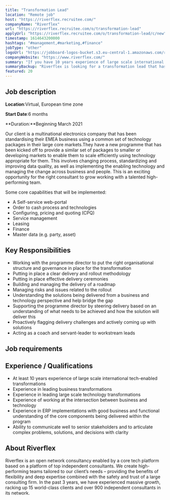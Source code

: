 ```yaml
---
title: "Transformation Lead"
location: "Remote job"
host: "https://riverflex.recruitee.com/"
companyName: "Riverflex"
url: "https://riverflex.recruitee.com/o/transformation-lead"
applyUrl: "https://riverflex.recruitee.com/o/transformation-lead/c/new"
timestamp: 1614643200000
hashtags: "#management,#marketing,#finance"
jobType: "other"
logoUrl: "https://jobboard-logos-bucket.s3.eu-central-1.amazonaws.com/riverflex"
companyWebsite: "https://www.riverflex.com/"
summary: "If you have 10 years experience of large scale international tech-enabled transformations, Riverflex has a job opening for a transformation lead"
summaryBackup: "Riverflex is looking for a transformation lead that has experience in: #management, #marketing, #finance."
featured: 20
---
```


## Job description

**Location**:Virtual, European time zone

**Start Date**:6 months

**Duration:**Beginning March 2021

Our client is a multinational electronics company that has been standardising their EMEA business using a common set of technology packages in their large core markets.They have a new programme that has been kicked off to provide a similar set of packages to smaller or developing markets to enable them to scale efficiently using technology appropriate for them. This involves changing process, standardizing and improving data quality, as well as implementing the enabling technology and managing the change across business and people. This is an exciting opportunity for the right consultant to grow working with a talented high-performing team.

Some core capabilities that will be implemented:

*   A Self-service web-portal
*   Order to cash process and technologies
*   Configuring, pricing and quoting (CPQ)
*   Service management
*   Leasing
*   Finance
*   Master data (e.g. party, asset)

## Key Responsibilities

*   Working with the programme director to put the right organisational structure and governance in place for the transformation
*   Putting in place a clear delivery and rollout methodology
*   Putting in place effective delivery ceremonies
*   Building and managing the delivery of a roadmap
*   Managing risks and issues related to the rollout
*   Understanding the solutions being delivered from a business and technology perspective and help bridge the gap
*   Supporting the programme director by steering delivery based on an understanding of what needs to be achieved and how the solution will deliver this
*   Proactively flagging delivery challenges and actively coming up with solutions
*   Acting as a coach and servant-leader to workstream leads

## Job requirements

## Experience / Qualifications

*   At least 10 years experience of large scale international tech-enabled transformations
*   Experience in leading business transformations
*   Experience in leading large scale technology transformations
*   Experience of working at the intersection between business and technology
*   Experience in ERP implementations with good business and functional understanding of the core components being delivered within the program
*   Ability to communicate well to senior stakeholders and to articulate complex problems, solutions, and decisions with clarity

## About Riverflex

Riverflex is an open network consultancy enabled by a core tech platform based on a platform of top independent consultants. We create high-performing teams tailored to our client’s needs – providing the benefits of flexibility and deep expertise combined with the safety and trust of a large consulting firm. In the past 3 years, we have experienced massive growth, racking up 15 world-class clients and over 900 independent consultants in its network.
